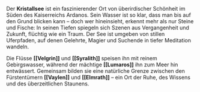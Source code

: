 
Der **Kristallsee** ist ein faszinierender Ort von überirdischer Schönheit im Süden des Kaiserreichs Ardanos. Sein Wasser ist so klar, dass man bis auf den Grund blicken kann – doch wer hineinsieht, erkennt mehr als nur Steine und Fische: In seinen Tiefen spiegeln sich Szenen aus Vergangenheit und Zukunft, flüchtig wie ein Traum. Der See ist umgeben von stillen Uferpfaden, auf denen Gelehrte, Magier und Suchende in tiefer Meditation wandeln.

Die Flüsse **[[Velgrin]]** und **[[Syralith]]** speisen ihn mit reinem Gebirgswasser, während der mächtige **[[Lumaros]]** ihn zum Meer hin entwässert. Gemeinsam bilden sie eine natürliche Grenze zwischen den Fürstentümern **[[Vaylen]]** und **[[Elmrath]]** – ein Ort der Ruhe, des Wissens und des überzeitlichen Staunens.